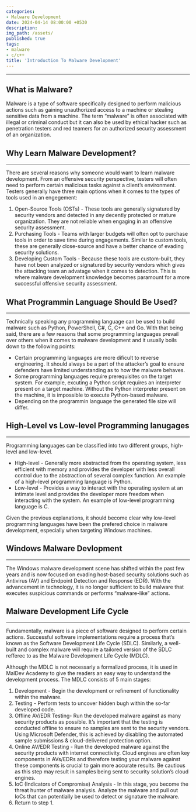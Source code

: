 ```yaml
---
categories:
- Malware Development
date: 2024-04-14 08:00:00 +0530
description: 
img_path: /assets/
published: true
tags:
- malware
- c/c++ 
title: 'Introduction To Malware Development'
---
```


---


## What is Malware?

Malware is a type of software specifically designed to perform malicious actions such as gaining unauthorized access to a machine or stealing sensitive data from a machine. The term “malware” is often associated with illegal or criminal conduct but it can also be used by ethical hacker such as penetration testers and red teamers for an authorized security assessment of an organization.

## Why Learn Malware Development?

---

There are several reasons why someone would want to learn malware development. From an offensive security perspective, testers will often need to perform certain malicious tasks against a client’s environment. Testers generally have three main options when it comes to the types of tools used in an engegement:

1. Open-Source Tools (OSTs) - These tools are generally signatured by security vendors and detected in any decently protected or mature organization. They are not reliable when engaging in an offensive security assessment.
2. Purchasing Tools - Teams with larger budgets will often opt to purchase tools in order to save time during engagements. Similar to custom tools, these are generally close-source and have a better chance of evading security solutions.
3. Developing Custom Tools - Because these tools are custom-built, they have not been analyzed or signatured by security vendors which gives the attacking team an advatage when it comes to detection. This is where malware development knowledge becomes paramount for a more successful offensive security assessment.

## What Programmin Language Should Be Used?

---

Technically speaking any programming language can be used to build malware such as Python, PowerShell, C#, C, C++ and Go. With that being said, there are a few reasons that some programming languages prevail over others when it comes to malware development and it usually boils down to the following points:

- Certain programming languages are more dificult to reverse engineering. It should always be a part of the attacker’s goal to ensure defenders have limited understanding as to how the malware behaves.
- Some programming languages require prerequisites on the target system. For example, excuting a Python script requires an interpreter present on a target machine. Without the Python interpreter present on the machine, it is impossible to execute Python-based malware.
- Depending on the programmin language the generated file size will differ.

## High-Level vs Low-level Programming lanugages

---

Programming languages can be classified into two different groups, high-level and low-level. 

- High-level - Generally more abstracted from the operating system, less efficient with memory and provides the developer with less overall control due to the abstraction of several complex function. An example of a high-level programming language is Python.
- Low-level - Provides a way to interact with the operating system at an intimate level and provides the developer more freedom when interacting with the system. An example of low-level programming language is C.

Given the previous explanations, it should become clear why low-level programming languages have been the prefered choice in malware development, especially when targeting Windows machines.

## Windows Malware Devlopment

---

The Windows malware development scene has shifted within the past few years and is now focused on evading host-based security solutions such as Antivirus (AV) and Endpoint Detection and Response (EDR). With the advancement in technology, it is no longer sufficient to build malware that executes suspicious commands or performs “malware-like” actions.

## Malware Development Life Cycle

---

Fundamentally, malware is a piece of software designed to perform certain actions. Successful software implementations require a process that’s known as the Software Development Life Cycle (SDLC). Similarly, a well-built and complex malware will require a tailored version of the SDLC refferec to as the Malware Development Life Cycle (MDLC).

Although the MDLC is not necessarly a formalized process, it is used in MalDev Academy to give the readers an easy way to understand the development process. The MDLC consists of 5 main stages:

1. Development - Begin the development or refinement of functionality within the malware.
2. Testing - Perform tests to uncover hidden bugh within the so-far developed code.
3. Offline AV/EDR Testing- Run the developed malware against as many security products as possible. It’s important that the testing is conducted offline to ensure no samples are sent to the security vendors. Using Microsoft Defender, this is achieved by disabling the automated sample submissions & cloud-delivered protection option.
4. Online AV/EDR Testing - Run the developed malware against the security products with internet connectivity. Cloud engines are often key components in AVs/EDRs and therefore testing your malware against these components is crucial to gain more accurate results. Be cautious as this step may result in samples being sent to security solution’s cloud engines.
5. IoC (Indicators of Compromise) Analysis - In this stage, you become the threat hunter of malware analysis. Analyze the malware and pull out IoCs that can potentially be used to detect or signature the malware.
6. Return to step 1.


